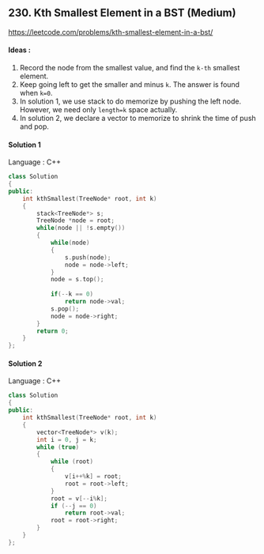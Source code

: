 ## **230. Kth Smallest Element in a BST (Medium)** 

https://leetcode.com/problems/kth-smallest-element-in-a-bst/



#### Ideas : 

1. Record the node from the smallest value, and find the `k-th` smallest element.
2. Keep going left to get the smaller and minus `k`. The answer is found when `k=0`.
3. In solution 1, we use stack to do memorize by pushing the left node. However, we need only `length=k` space actually. 
4. In solution 2, we declare a vector to memorize to shrink the time of push and pop.


 	

#### Solution 1

Language : C++

```C++
class Solution 
{
public:
    int kthSmallest(TreeNode* root, int k)
    {
        stack<TreeNode*> s;
        TreeNode *node = root;
        while(node || !s.empty())
        {
            while(node)
            {
                s.push(node);
                node = node->left;
            }
            node = s.top();
            
            if(--k == 0) 
                return node->val;
            s.pop(); 
            node = node->right;
        }
        return 0;
    }
};
```



#### Solution 2

Language : C++

```C++
class Solution 
{
public:
    int kthSmallest(TreeNode* root, int k)
    {
        vector<TreeNode*> v(k);
        int i = 0, j = k;
        while (true) 
        {
            while (root) 
            {
                v[i++%k] = root;
                root = root->left;
            }
            root = v[--i%k];
            if (--j == 0)
                return root->val;
            root = root->right;
        }
    }
};
```

